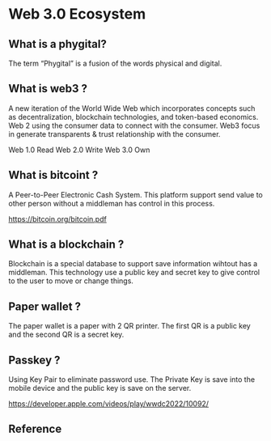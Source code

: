 # Web 3.0 Ecosystem 

## What is a phygital?

The term “Phygital” is a fusion of the words physical and digital.

## What is web3 ? 

A new iteration of the World Wide Web which incorporates concepts such as decentralization, blockchain technologies, and token-based economics. Web 2 using the consumer data to connect with the consumer. Web3 focus in generate transparents & trust relationship with the consumer. 

Web 1.0  Read 
Web 2.0  Write
Web 3.0  Own 

## What is bitcoint ?

A Peer-to-Peer Electronic Cash System. This platform support send value to other person without a middleman has control in this process. 

https://bitcoin.org/bitcoin.pdf

## What is a blockchain ? 

Blockchain is a special database to support save information wihtout has a middleman. This technology use a public key and secret key to give control to the user to move or change things. 

## Paper wallet ? 

The paper wallet is a paper with 2 QR printer. The first QR is a public key and the second QR is a secret key.

## Passkey ?

Using Key Pair to eliminate password use. The Private Key is save into the mobile device and the public key is save on the server. 

https://developer.apple.com/videos/play/wwdc2022/10092/




## Reference 






